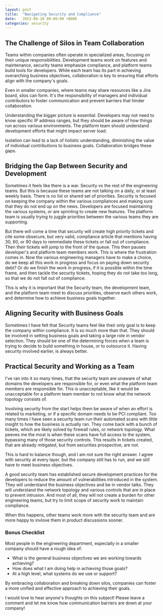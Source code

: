 ```yaml
---
layout: post
title:  "Navigating Security and Compliance"
date:   2023-08-28 00:00:00 +0000
categories: security
---
```


## The Challenge of Silos in Team Collaboration

Teams within companies often operate in specialized areas, focusing on their unique responsibilities. Development teams work on features and maintenance, security teams emphasize compliance, and platform teams build tools for developers. While each team has its part in achieving overarching business objectives, collaboration is key to ensuring that efforts align with the company's goals.

Even in smaller companies, where teams may share resources like a Jira board, silos can form. It's the responsibility of managers and individual contributors to foster communication and prevent barriers that hinder collaboration.

Understanding the bigger picture is essential. Developers may not need to know specific IP address ranges, but they should be aware of how things run across various environments. The platform team should understand development efforts that might impact server load.

Isolation can lead to a lack of holistic understanding, diminishing the value of individual contributions to business goals. Collaboration bridges these gaps.

## Bridging the Gap Between Security and Development

Sometimes it feels like there is a war. Security vs the rest of the engineering teams. But this is because these teams are not talking on a daily, or at least weekly basis. There is no list or shared set of priorities. Security is focused on keeping the company within the various compliances and making sure that they do not end up on the news. Developers are focused maintaining the various systems, or are sprinting to create new features. The platform team is usually trying to juggle priorities between the various teams they are supporting. 

But there will come a time that security will create high priority tickets and cite some obsecure, but very valid, compliance article that mentions having 30, 60, or 90 days to remmediate these tickets or fall out of compliance. Then their tickets will jump to the front of the queue. This then pauses developer's and platform team members work. This is where the frustration comes in. Now the various engineering managers have to make a choice, do we keep all this work in progress and focus on paying down security debt? Or do we finish the work in progress, if it is possible within the time frame, and then tackle the security tickets, hoping they do not take too long, so that we do not fall out of compliance. 

This is why it is important that the Security team, the development team, and the platform team meet to discuss priorities, observe each others work, and determine how to achieve business goals together.

## Aligning Security with Business Goals

Sometimes I have felt that Security teams feel like their only goal is to keep the company within compliance. It is so much more than that. They should be involved in setting business goals and taking a large role in vendor selection. They should be one of the determining forces when a team is trying to decide to build something in house, or to outsource it. Having security involved earlier, is always better. 

## Practical Security and Working as a Team

I've ran into it so many times, that the security team are unaware of what domains the developers are responsible for, or even what the platform team members are responsible for.
This is unacceptable, like it would be unacceptable for a platform team member to not know what the network topology consists of. 

Involving security from the start helps them be aware of when an effort is related to marketing, or if a specific domain needs to be PCI compliant. Too many times I have seen a security team run their automated scans with little insight to how the business is actually ran. They come back with a bunch of tickets, which are likely solved by firewall rules, or network topology. What peeves me the most is when these scans have full access to the system, bypassing many of those security controls. This results in tickets created, that are already mitigated, but from securities prospective, are not. 

This is hard to balance though, and I am not sure the right answer. I agree with security at every layer, but the company still has to run, and we still have to meet business objectives.

A good security team has established secure development practices for the developers to reduce the amount of vulnerabilities introduced in the system. They will understand the business objectives and be in vendor talks. They will understand the network topology and various controls that are in place to prevent intrusion. And most of all, they will not create a burden for other engineering teams, but try to limit scope of security work to maintain compliance. 

When this happens, other teams work more with the security team and are more happy to invlove them in product discussions sooner.


### Bonus Checklist

Most people in the engineering department, especially in a smaller company should have a rough idea of:

- What is the general business objectives we are working towards achieving?
- How does what I am doing help in achieving those goals?
- At a high level, what systems do we use or support?

By embracing collaboration and breaking down silos, companies can foster a more unified and effective approach to achieving their goals.

I would love to hear anyone's thoughts on this subject! Please leave a comment and let me know how communication barriers are down at your company!



